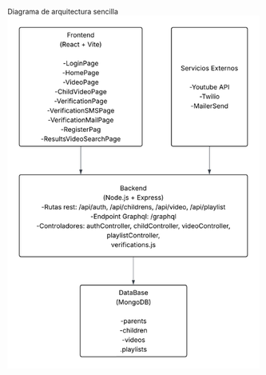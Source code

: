 Diagrama de arquitectura sencilla
![Image_Alt](https://github.com/Lukestas/Project2Client-ISW-711/blob/0fa5ecf2fb4a7f36f33762529207e0a6db195548/ArquitectureDemo.png)
